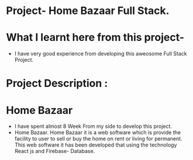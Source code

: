 # Project- Home Bazaar Full Stack.

# What I learnt here from this project-

- I have very good experience from developing this aweosome Full Stack Project.

# Project Description :
# Home Bazaar
- I have spent almost 8 Week  From my side to develop this project.
- Home Bazaar. Home Bazaar it is a web software which is provide the facility to
user to sell or buy the home on rent or living for permanent. This web software it has been developed that using the
technology React js and Firebase- Database.

